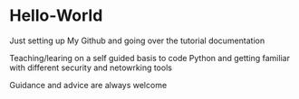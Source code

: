 # Hello-World
Just setting up My Github and going over the tutorial documentation

Teaching/learing on a self guided basis to code Python and getting familiar with different security and netowrking tools

Guidance and advice are always welcome
